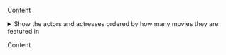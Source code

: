 Content

<details><summary>
Show the actors and actresses ordered by how many movies they are featured in
</summary>

``` sql
select
    actor.first_name,
    actor.last_name,
    count(actor.first_name) featured_count
from
    actor
left join film_actor on
    actor.actor_id = film_actor.actor_id
group by
    actor.first_name,
    actor.last_name
order by
    featured_count desc;
```

</details>

Content
